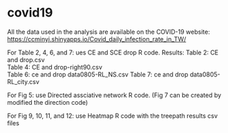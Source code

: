 # covid19
All the data used in the analysis are available on the COVID-19 website:
https://ccminyi.shinyapps.io/Covid_daily_infection_rate_in_TW/

For Table 2, 4, 6, and 7: ues CE and SCE drop R code.
Results:
Table 2: CE and drop.csv  
Table 4: CE and drop-right90.csv  
Table 6: ce and drop data0805-RL_NS.csv 
Table 7: ce and drop data0805-RL_city.csv 

For Fig 5: use Directed assciative network R code. (Fig 7 can be created by modified the direction code)

For Fig 9, 10, 11, and 12: use Heatmap R code with the treepath results csv files
